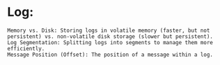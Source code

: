 # Log:

    Memory vs. Disk: Storing logs in volatile memory (faster, but not persistent) vs. non-volatile disk storage (slower but persistent).
    Log Segmentation: Splitting logs into segments to manage them more efficiently.
    Message Position (Offset): The position of a message within a log.

